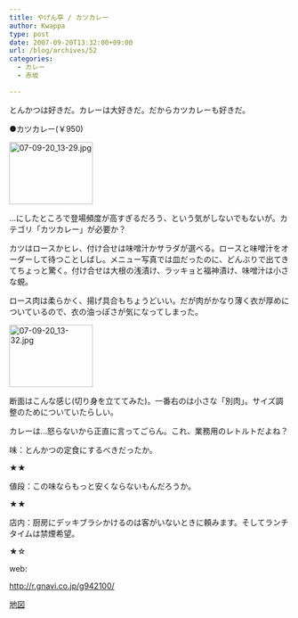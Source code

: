 ```yaml
---
title: やげん亭 / カツカレー
author: Kwappa
type: post
date: 2007-09-20T13:32:00+09:00
url: /blog/archives/52
categories:
  - カレー
  - 赤坂

---
```

とんかつは好きだ。カレーは大好きだ。だからカツカレーも好きだ。
  
●カツカレー(￥950)
  
<a href="http://akasakalunch.up.seesaa.net/image/07-09-20_13-29.jpg" target="_blank" rel="noopener noreferrer"><img src="http://akasakalunch.up.seesaa.net/image/07-09-20_13-29-thumbnail2.jpg" border="0" alt="07-09-20_13-29.jpg" width="150" height="112" /></a>
  
…にしたところで登場頻度が高すぎるだろう、という気がしないでもないが。カテゴリ「カツカレー」が必要か？
  
カツはロースかヒレ、付け合せは味噌汁かサラダが選べる。ロースと味噌汁をオーダーして待つことしばし。メニュー写真では皿だったのに、どんぶりで出てきてちょっと驚く。付け合せは大根の浅漬け、ラッキョと福神漬け、味噌汁は小さな蜆。
  
ロース肉は柔らかく、揚げ具合もちょうどいい。だが肉がかなり薄く衣が厚めについているので、衣の油っぽさが気になってしまった。
  
<a href="http://akasakalunch.up.seesaa.net/image/07-09-20_13-32.jpg" target="_blank" rel="noopener noreferrer"><img src="http://akasakalunch.up.seesaa.net/image/07-09-20_13-32-thumbnail2.jpg" border="0" alt="07-09-20_13-32.jpg" width="150" height="112" /></a>
  
断面はこんな感じ(切り身を立ててみた)。一番右のは小さな「別肉」。サイズ調整のためについていたらしい。
  
カレーは…怒らないから正直に言ってごらん。これ、業務用のレトルトだよね？
  
味：とんかつの定食にするべきだったか。
  
★★
  
値段：この味ならもっと安くならないもんだろうか。
  
★★
  
店内：厨房にデッキブラシかけるのは客がいないときに頼みます。そしてランチタイムは禁煙希望。
  
★☆
  
web:
  
http://r.gnavi.co.jp/g942100/
  
<a href="http://maps.google.co.jp/maps?q=%E6%9D%B1%E4%BA%AC%E9%83%BD%E6%B8%AF%E5%8C%BA%E8%B5%A4%E5%9D%822-14-27&hl=ja&ie=UTF8&z=17&iwloc=addr&om=1" target="_blank" rel="noopener noreferrer">地図</a>
